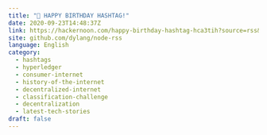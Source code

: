```yaml
---
title: "🥳 HAPPY BIRTHDAY HASHTAG!"
date: 2020-09-23T14:48:37Z
link: https://hackernoon.com/happy-birthday-hashtag-hca3tih?source=rss&utm_medium=RSS&utm_source=news.12bit.vn
site: github.com/dylang/node-rss
language: English
category:
  - hashtags
  - hyperledger
  - consumer-internet
  - history-of-the-internet
  - decentralized-internet
  - classification-challenge
  - decentralization
  - latest-tech-stories
draft: false
---
```

